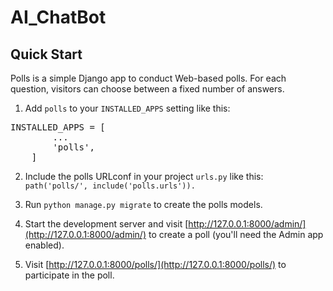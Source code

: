 # AI_ChatBot

## Quick Start

Polls is a simple Django app to conduct Web-based polls. For each question, visitors can choose between a fixed number of answers.

1. Add `polls` to your `INSTALLED_APPS` setting like this:
<pre>
INSTALLED_APPS = [  
        ...  
        'polls',  
    ] </pre>
2. Include the polls URLconf in your project `urls.py` like this:
   `
      path('polls/', include('polls.urls')).`
3. Run `python manage.py migrate` to create the polls models.

4. Start the development server and visit [http://127.0.0.1:8000/admin/](http://127.0.0.1:8000/admin/) to create a poll (you'll need the Admin app enabled).

5. Visit [http://127.0.0.1:8000/polls/](http://127.0.0.1:8000/polls/) to participate in the poll.
